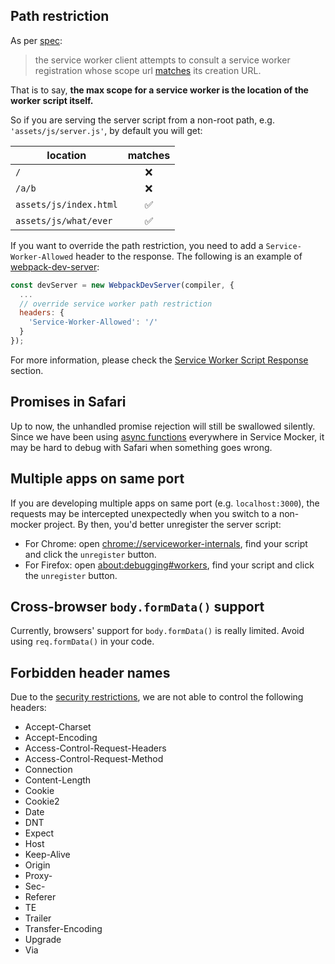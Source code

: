 ## Path restriction

As per [spec](https://w3c.github.io/ServiceWorker/#selection):

> the service worker client attempts to consult a service worker registration whose scope url [matches](https://w3c.github.io/ServiceWorker/#match-service-worker-registration) its creation URL.

That is to say, **the max scope for a service worker is the location of the worker script itself.**

So if you are serving the server script from a non-root path, e.g. `'assets/js/server.js'`, by default you will get:

| location | matches |
| -------- | :-------: |
| `/` | ❌ |
| `/a/b` | ❌ |
| `assets/js/index.html` | ✅ |
| `assets/js/what/ever` | ✅ |

If you want to override the path restriction, you need to add a `Service-Worker-Allowed` header to the response. The following is an example of [webpack-dev-server](https://github.com/webpack/webpack-dev-server):

```js
const devServer = new WebpackDevServer(compiler, {
  ...
  // override service worker path restriction
  headers: {
    'Service-Worker-Allowed': '/'
  }
});
```

For more information, please check the [Service Worker Script Response](https://w3c.github.io/ServiceWorker/#service-worker-script-response) section.

## Promises in Safari

Up to now, the unhandled promise rejection will still be swallowed silently. Since we have been using [async functions](https://developer.mozilla.org/en-US/docs/Web/JavaScript/Reference/Statements/async_function) everywhere in Service Mocker, it may be hard to debug with Safari when something goes wrong.

## Multiple apps on same port

If you are developing multiple apps on same port (e.g. `localhost:3000`), the requests may be intercepted unexpectedly when you switch to a non-mocker project. By then, you'd better unregister the server script:

- For Chrome: open [chrome://serviceworker-internals](chrome://serviceworker-internals), find your script and click the `unregister` button.
- For Firefox: open [about:debugging#workers](about:debugging#workers), find your script and click the `unregister` button.

## Cross-browser `body.formData()` support

Currently, browsers' support for `body.formData()` is really limited. Avoid using `req.formData()` in your code.

## Forbidden header names

Due to the [security restrictions](https://developer.mozilla.org/en-US/docs/Glossary/Forbidden_header_name), we are not able to control the following headers:

- Accept-Charset
- Accept-Encoding
- Access-Control-Request-Headers
- Access-Control-Request-Method
- Connection
- Content-Length
- Cookie
- Cookie2
- Date
- DNT
- Expect
- Host
- Keep-Alive
- Origin
- Proxy-
- Sec-
- Referer
- TE
- Trailer
- Transfer-Encoding
- Upgrade
- Via

